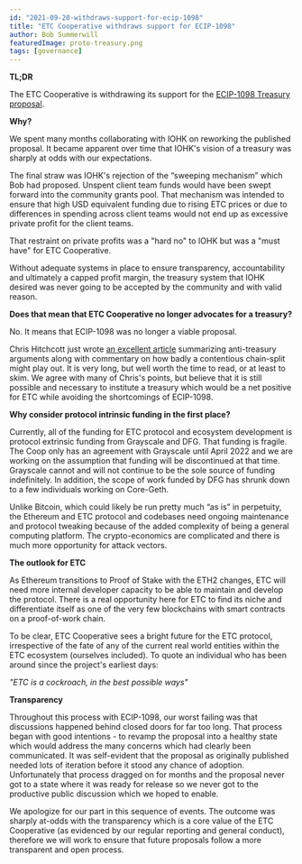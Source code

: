 ```yaml
---
id: "2021-09-20-withdraws-support-for-ecip-1098"
title: "ETC Cooperative withdraws support for ECIP-1098"
author: Bob Summerwill
featuredImage: proto-treasury.png
tags: [governance]
---
```


**TL;DR**

The ETC Cooperative is withdrawing its support for the [ECIP-1098 Treasury
proposal](https://ecips.ethereumclassic.org/ECIPs/ecip-1098).

**Why?**

We spent many months collaborating with IOHK on reworking the published
proposal. It became apparent over time that IOHK's vision of a treasury was sharply at odds with our expectations.

The final straw was IOHK's rejection of the “sweeping mechanism”
which Bob had proposed. Unspent client team funds would have been swept
forward into the community grants pool. That mechanism was intended to
ensure that high USD equivalent funding due to rising ETC prices or due to
differences in spending across client teams would not end up as excessive
private profit for the client teams.

That restraint on private profits was a "hard no" to IOHK but
was a "must have" for ETC Cooperative.

Without adequate systems in place to ensure transparency, accountability and ultimately a capped profit margin, the treasury system that IOHK desired
was never going to be accepted by the community and with valid reason.

**Does that mean that ETC Cooperative no longer advocates for a treasury?**

No. It means that ECIP-1098 was no longer a viable proposal.

Chris Hitchcott just wrote [an excellent article](https://www.ethereumclassicclassic.org/)
summarizing anti-treasury arguments along with commentary on how badly a contentious chain-split might play out. It is very long, but well worth the time to read, or at least to skim. We agree with many of Chris's points,
but believe that it is still possible and necessary to institute a treasury which would be a
net positive for ETC while avoiding the shortcomings of ECIP-1098.

**Why consider protocol intrinsic funding in the first place?**

Currently, all of the funding for ETC protocol and ecosystem development is protocol extrinsic funding from Grayscale and DFG. That funding is fragile.
The Coop only has an agreement with Grayscale until April 2022 and we are working on the assumption that funding will be discontinued at that time.
Grayscale cannot and will not continue to be the sole source of funding indefinitely. In addition, the scope of work funded by DFG has shrunk down to a few individuals working on Core-Geth.

Unlike Bitcoin, which could likely be run pretty much “as is” in perpetuity, the Ethereum and ETC protocol and codebases need ongoing maintenance and protocol
tweaking because of the added complexity of being a general computing platform.
The crypto-economics are complicated and there is much more opportunity for
attack vectors.

**The outlook for ETC**

As Ethereum transitions to Proof of Stake with the ETH2 changes, ETC will
need more internal developer capacity to be able to maintain and develop the protocol. There is a real opportunity here for ETC to find its niche and differentiate itself as one of the very few blockchains with smart
contracts on a proof-of-work chain.

To be clear, ETC Cooperative sees a bright future for the
ETC protocol, irrespective of the fate of any of the current real world entities
within the ETC ecosystem (ourselves included). To quote an individual who has been around since the project's earliest days:

_"ETC is a cockroach, in the best possible ways"_

**Transparency**

Throughout this process with ECIP-1098, our worst failing was that discussions happened behind closed doors for far too long. That process began with good intentions - to revamp the proposal into a healthy state which
would address the many concerns which had clearly been communicated. It was
self-evident that the proposal as originally published needed lots of iteration before it stood any chance of adoption. Unfortunately that process dragged on for months and the proposal never got to a state where it was ready for release
so we never got to the productive public discussion which we hoped to enable.

We apologize for our part in this sequence of events. The outcome
was sharply at-odds with the transparency which is a core value of the
ETC Cooperative (as evidenced by our regular reporting and general conduct),
therefore we will work to ensure that future proposals follow a more
transparent and open process.
